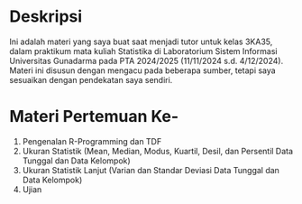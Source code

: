 # Deskripsi
Ini adalah materi yang saya buat saat menjadi tutor untuk kelas 3KA35, dalam praktikum mata kuliah Statistika di Laboratorium Sistem Informasi Universitas Gunadarma pada PTA 2024/2025 (11/11/2024 s.d. 4/12/2024).
Materi ini disusun dengan mengacu pada beberapa sumber, tetapi saya sesuaikan dengan pendekatan saya sendiri.<br>

# Materi Pertemuan Ke-
1. Pengenalan R-Programming dan TDF
2. Ukuran Statistik (Mean, Median, Modus, Kuartil, Desil, dan Persentil Data Tunggal dan Data Kelompok)
3. Ukuran Statistik Lanjut (Varian dan Standar Deviasi Data Tunggal dan Data Kelompok)
4. Ujian
